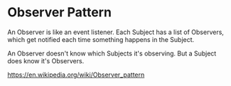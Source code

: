 ﻿# Observer Pattern

An Observer is like an event listener.
Each Subject has a list of Observers, which get notified each time something happens in the Subject.

An Observer doesn't know which Subjects it's observing. But a Subject does know it's Observers.

https://en.wikipedia.org/wiki/Observer_pattern